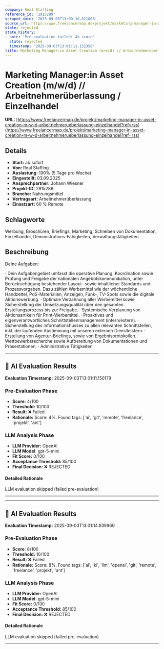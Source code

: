 ```yaml
---
company: Real Staffing
reference_id: '2915289'
scraped_date: '2025-09-03T13:00:10.821808'
source_url: https://www.freelancermap.de/projekt/marketing-manager-in-asset-creation-m-w-d-arbeitnehmerueberlassung-einzelhandel?ref=rss
state: rejected
state_history:
- note: 'Pre-evaluation failed: 4% score'
  state: rejected
  timestamp: '2025-09-03T13:01:11.152358'
title: Marketing Manager:in Asset Creation (m/w/d) // Arbeitnehmerüberlassung / Einzelhandel
---
```



# Marketing Manager:in Asset Creation (m/w/d) // Arbeitnehmerüberlassung / Einzelhandel
**URL:** [https://www.freelancermap.de/projekt/marketing-manager-in-asset-creation-m-w-d-arbeitnehmerueberlassung-einzelhandel?ref=rss](https://www.freelancermap.de/projekt/marketing-manager-in-asset-creation-m-w-d-arbeitnehmerueberlassung-einzelhandel?ref=rss)
## Details
- **Start:** ab sofort
- **Von:** Real Staffing
- **Auslastung:** 100% (5 Tage pro Woche)
- **Eingestellt:** 03.09.2025
- **Ansprechpartner:** Johann Wiesner
- **Projekt-ID:** 2915289
- **Branche:** Nahrungsmittel
- **Vertragsart:** Arbeitnehmerüberlassung
- **Einsatzart:** 60
                                                % Remote

## Schlagworte
Werbung, Broschüren, Briefings, Marketing, Schreiben von Dokumentation, Einzelhandel, Demonstrations-Fähigkeiten, Verwaltungstätigkeiten

## Beschreibung
Deine Aufgaben:

· Dein Aufgabengebiet umfasst die operative Planung, Koordination sowie Prüfung und Freigabe der nationalen
Angebotskommunikation, unter Berücksichtigung bestehender Layout- sowie inhaltlicher Standards und Prozessvorgaben. Dazu zählen Werbemittel wie der wöchentliche Handzettel, PoS-Materialien, Anzeigen, Funk-, TV-Spots sowie die digitale Aktionswerbung.
· Optimale Verzahnung aller Werbemittel sowie Sicherstellung der Umsetzungsqualität über den gesamten Erstellungsprozess bis zur Freigabe.
· Systemische Verplanung von Aktionsartikeln für Print-Werbemittel.
· Proaktives und eigenverantwortliches Schnittstellenmanagement (intern/extern).
· Sicherstellung des Informationsflusses zu allen relevanten Schnittstellen, inkl. der laufenden Abstimmung mit unseren externen Dienstleistern.
· Erstellung von Agentur-Briefings, sowie von Ergebnisprotokollen.
· Wettbewerbsrecherche sowie Aufbereitung von Dokumentationen und Präsentationen.
· Administrative Tätigkeiten

---

## 🤖 AI Evaluation Results

**Evaluation Timestamp:** 2025-09-03T13:01:11.150179

### Pre-Evaluation Phase
- **Score:** 4/100
- **Threshold:** 10/100
- **Result:** ❌ Failed
- **Rationale:** Score: 4%. Found tags: ['ai', 'git', 'remote', 'freelance', 'projekt', 'ant']

### LLM Analysis Phase
- **LLM Provider:** OpenAI
- **LLM Model:** gpt-5-mini
- **Fit Score:** 0/100
- **Acceptance Threshold:** 85/100
- **Final Decision:** ❌ REJECTED

#### Detailed Rationale
LLM evaluation skipped (failed pre-evaluation)

---


---

## 🤖 AI Evaluation Results

**Evaluation Timestamp:** 2025-09-03T13:01:14.939960

### Pre-Evaluation Phase
- **Score:** 8/100
- **Threshold:** 10/100
- **Result:** ❌ Failed
- **Rationale:** Score: 8%. Found tags: ['ai', 'ki', 'llm', 'openai', 'git', 'remote', 'freelance', 'projekt', 'ant']

### LLM Analysis Phase
- **LLM Provider:** OpenAI
- **LLM Model:** gpt-5-mini
- **Fit Score:** 0/100
- **Acceptance Threshold:** 85/100
- **Final Decision:** ❌ REJECTED

#### Detailed Rationale
LLM evaluation skipped (failed pre-evaluation)

---
